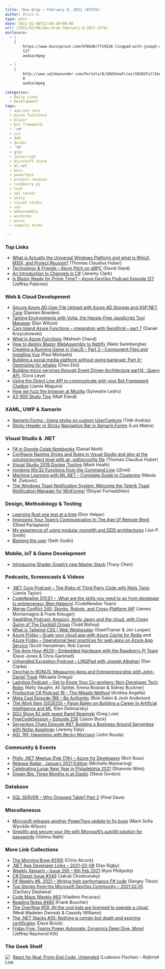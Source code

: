 ```yaml
---
title: 'Dew Drop – February 8, 2021 (#3376)'
author: Alvin A.
type: post
date: 2021-02-08T13:08:16+00:00
url: /2021/02/08/dew-drop-february-8-2021-3376/
enclosure:
  - |
    |
        https://www.buzzsprout.com/978640/7719526-linqpad-with-joseph-albahari.mp3?blob_id=34222393
        127
        audio/mpeg
        
  - |
    |
        http://www.sqldownunder.com/Portals/0/SDUShowFiles/SDU82FullShow.mp3
        0
        audio/mpeg
        
categories:
  - Daily Links
  - Development
tags:
  - asp.net core
  - azure functions
  - blazor
  - bot framework
  - 'c#'
  - css
  - ddd
  - docker
  - 'f#'
  - grpc
  - javascript
  - microsoft azure
  - ml.net
  - msix
  - powertoys
  - project reunion
  - raspberry pi
  - rust
  - sql server
  - unity
  - visual studio
  - vue
  - webassembly
  - winforms
  - winui
  - xamarin forms

---
```

### <a name="top"></a>Top Links

  * <a href="https://www.thomasclaudiushuber.com/2021/02/05/what-is-actually-the-universal-windows-platform-and-what-is-winui-msix-and-project-reunion/" target="_blank" rel="noopener">What is Actually the Universal Windows Platform and what is WinUI, MSIX, and Project Reunion?</a> (Thomas Claudius Huber)
  * <a href="https://www.davidgiard.com/2021/02/08/KevinPilchOnGRPC.aspx" target="_blank" rel="noopener">Technology & Friends &#8211; Kevin Pilch on gRPC</a> (David Giard)
  * <a href="https://jeremybytes.blogspot.com/2021/02/an-introduction-to-channels-in-c.html" target="_blank" rel="noopener">An Introduction to Channels in C#</a> (Jeremy Clark)
  * <a href="http://azuredevopspodcast.clear-measure.com/is-blazor-ready-for-prime-time-episode-127" target="_blank" rel="noopener">Is Blazor Ready for Prime Time? &#8211; Azure DevOps Podcast Episode 127</a> (Jeffrey Palermo)



### <a name="web"></a>Web & Cloud Development

  * <a href="https://damienbod.com/2021/02/08/secure-azure-ad-user-account-file-upload-with-azure-ad-storage-and-asp-net-core/" target="_blank" rel="noopener">Secure Azure AD User File Upload with Azure AD Storage and ASP.NET Core</a> (Damien Bowden)
  * <a href="https://www.telerik.com/blogs/taming-environments-with-volta-hassle-free-javascript-tool-manager" target="_blank" rel="noopener">Taming Environments with Volta, the Hassle-Free JavaScript Tool Manager</a> (Dan Wilson)
  * <a href="https://daniel-krzyczkowski.github.io/Cars-Island-Azure-Functions-Integration-With-SendGrid/" target="_blank" rel="noopener">Cars Island Azure Functions &#8211; integration with SendGrid &#8211; part 7</a> (Daniel Krzyczkowski)
  * <a href="https://www.c-sharpcorner.com/article/what-is-azure-functions/" target="_blank" rel="noopener">What Is Azure Functions</a> (Mahesh Chand)
  * <a href="https://swimburger.net/blog/dotnet/how-to-deploy-blazor-webassembly-to-netlify" target="_blank" rel="noopener">How to deploy Blazor WebAssembly to Netlify</a> (Niels Swimberghe)
  * <a href="https://www.pmichaels.net/2021/02/06/creating-a-running-game-in-vuejs-part-3-component-files-and-installing-vue/?utm_source=rss&utm_medium=rss&utm_campaign=creating-a-running-game-in-vuejs-part-3-component-files-and-installing-vue" target="_blank" rel="noopener">Creating a Running Game in VueJS – Part 3 – Component Files and Installing Vue</a> (Paul Michaels)
  * <a href="http://feedproxy.google.com/~r/AyendeRahien/~3/RRjPiVT2hZA/building-a-social-media-platform-without-going-bankrupt-part-x-optimizing-for-whales" target="_blank" rel="noopener">Building a social media platform without going bankrupt: Part X–Optimizing for whales</a> (Oren Eini)
  * <a href="https://logcorner.com/building-micro-services-through-event-driven-architecture-part14-query-api/" target="_blank" rel="noopener">Building micro services through Event Driven Architecture part14 : Query API.</a> (Gora Leye)
  * <a href="https://jamiemaguire.net/index.php/2021/02/06/using-the-direct-line-api-to-communicate-with-your-bot-framework-chatbot/?utm_source=rss&utm_medium=rss&utm_campaign=using-the-direct-line-api-to-communicate-with-your-bot-framework-chatbot" target="_blank" rel="noopener">Using the Direct Line API to communicate with your Bot Framework Chatbot</a> (Jamie Maguire)
  * <a href="https://hacks.mozilla.org/2021/02/how-we-fuzz-the-browser-at-mozilla/" target="_blank" rel="noopener">How we fuzz the browser at Mozilla</a> (Sylvestre Ledru)
  * <a href="https://killalldefects.com/2021/02/07/az-900-study-tips/" target="_blank" rel="noopener">AZ-900 Study Tips</a> (Matt Eland)



### <a name="silverlight"></a>XAML, UWP & Xamarin

  * <a href="https://www.banditoth.hu/2021/02/05/xamarin-forms-using-styles-on-custom-usercontrols/" target="_blank" rel="noopener">Xamarin.Forms : Using styles on custom UserControls</a> (Tóth András)
  * <a href="https://luismts.com/stickyheader-xamarin-forms/" target="_blank" rel="noopener">Sticky Header or Sticky Navigation Bar in Xamarin.Forms</a> (Luis Matos)



### <a name="dotnet"></a>Visual Studio & .NET

  * <a href="http://feedproxy.google.com/~r/BloggemDano/~3/Jq03bvUfJ9g/f-in-google-colab-notebooks.html" target="_blank" rel="noopener">F# in Google Colab Notebooks</a> (Daniel Mohl)
  * <a href="https://www.thomasclaudiushuber.com/2021/02/06/configure-naming-styles-and-rules-in-visual-studio-and-also-at-the-solution-project-level-with-an-editorconfig-file/" target="_blank" rel="noopener">Configure Naming Styles and Rules in Visual Studio and also at the solution/project level with an .editorconfig file</a> (Thomas Claudius Huber)
  * <a href="https://markheath.net/post/docker-tooling-vs2019" target="_blank" rel="noopener">Visual Studio 2019 Docker Tooling</a> (Mark Heath)
  * <a href="https://blog.j2i.net/2021/02/06/invoking-win32-functions-from-the-command-line/" target="_blank" rel="noopener">Invoking Win32 Functions from the Command Line</a> (j2inet)
  * <a href="https://rubikscode.net/2021/02/08/machine-learning-with-ml-net-complete-guide-to-clustering/" target="_blank" rel="noopener">Machine Learning with ML.NET – Complete Guide to Clustering</a> (Nikola M. Zivkovic)
  * <a href="https://www.telerik.com/blogs/windows-toast-notification-system-welcome-telerik-toast-notification-manager-winforms" target="_blank" rel="noopener">The Windows Toast Notification System: Welcome the Telerik Toast Notification Manager for WinForms!</a> (Stoyan Furnadzhiev)



### <a name="design"></a>Design, Methodology & Testing

  * <a href="https://helpercode.com/2021/02/07/learning-rust-one-test-at-a-time/" target="_blank" rel="noopener">Learning Rust one test at a time</a> (Dror Helper)
  * <a href="https://smashingmagazine.com/2021/02/improve-team-communication-age-remote-work/" target="_blank" rel="noopener">Improving Your Team’s Communication In The Age Of Remote Work</a> (Obed Parlapiano)
  * <a href="https://www.thereformedprogrammer.net/my-experience-of-using-modular-monolith-and-ddd-architectures/" target="_blank" rel="noopener">My experience of using modular monolith and DDD architectures</a> (Jon P. Smith)
  * <a href="http://feedproxy.google.com/~r/typepad/sethsmainblog/~3/oo4Qw1Vc8DI/" target="_blank" rel="noopener">Blaming the user</a> (Seth Godin)



### <a name="mobile"></a>Mobile, IoT & Game Development

  * <a href="https://blogs.unity3d.com/2021/02/05/introducing-shader-graphs-new-master-stack/" target="_blank" rel="noopener">Introducing Shader Graph’s new Master Stack</a> (Tracy Chen)



### <a name="podcasts"></a>Podcasts, Screencasts & Videos

  * <a href="https://dotnetcore.show/episode-69-the-risks-of-third-party-code-with-niels-anis/" target="_blank" rel="noopener">.NET Core Podcast &#8211; The Risks of Third Party Code with Niels Tanis</a> (Jamie Taylor)
  * <a href="https://www.codenewbie.org/podcast/what-are-the-skills-you-need-to-go-from-developer-to-entrepreneur" target="_blank" rel="noopener">CodeNewbie S15:E1 &#8211;&nbsp; What are the skills you need to go from developer to entrepreneur (Ben Halpern)</a> (CodeNewbie Team)
  * <a href="http://www.mergeconflict.fm/240" target="_blank" rel="noopener">Merge Conflict 240: Stonks, Robots, and Cross-Platform IAP</a> (James Montemagno & Frank Kreuger)
  * <a href="https://www.geekwire.com/2021/geekwire-podcast-amazon-andy-jassy-cloud-corey-quinn-duckbill-group/" target="_blank" rel="noopener">GeekWire Podcast: Amazon, Andy Jassy and the cloud, with Corey Quinn of The Duckbill Group</a> (Todd Bishop)
  * <a href="https://channel9.msdn.com/Shows/Web-Wednesday/What-is-Tailwind-CSS?WT.mc_id=DOP-MVP-4025064" target="_blank" rel="noopener">What is Tailwind CSS | Web Wednesday</a> (GeekTrainer & Jen Looper)
  * <a href="https://channel9.msdn.com/Shows/Azure-Friday/Scale-Your-Cloud-App-with-Azure-Cache-for-Redis?WT.mc_id=DOP-MVP-4025064" target="_blank" rel="noopener">Azure Friday &#8211; Scale your cloud app with Azure Cache for Redis</a> _and_ <a href="https://channel9.msdn.com/Shows/Azure-Friday/Operational-best-practices-for-web-apps-on-Azure-App-Service?WT.mc_id=DOP-MVP-4025064" target="_blank" rel="noopener">Azure Friday &#8211; Operational best practices for web apps on Azure App Service</a> (Scott Hanselman, Rob Caron)
  * <a href="http://feedproxy.google.com/~r/TheAmpHour/~3/UprFhk0IJqU/" target="_blank" rel="noopener">The Amp Hour #529 – Embedded Hardware with the Raspberry Pi Team</a> (Dave Jones & Chris Gammell)
  * <a href="https://www.buzzsprout.com/978640/7719526-linqpad-with-joseph-albahari.mp3?blob_id=34222393" target="_blank" rel="noopener">Unhandled Exception Podcast &#8211; LINQPad with Joseph Albahari</a> (Dan Clarke)
  * <a href="https://devchat.tv/bonus/bonus-measuring-apps-and-entrepreneurship-with-john-daniel-trask/" target="_blank" rel="noopener">Devchat.tv BONUS: Measuring Apps and Entrepreneurship with John-Daniel Trask</a> (Micaela Ortega)
  * <a href="https://www.ladybug.dev/episodes/non-developer-tech-roles" target="_blank" rel="noopener">Ladybug Podcast &#8211; Get to Know Your Co-workers: Non-Developer Tech Roles</a> (Kelly Vaughn, Ali Spittel, Emma Bostian & Sidney Buckner)
  * <a href="https://anchor.fm/productivecsharp/episodes/16--The-Mikado-Method-eq0iek" target="_blank" rel="noopener">Productive C# Podcast 16 &#8211; The Mikado Method</a> (Andrea Angella)
  * <a href="https://www.meta-cast.com/episode/episode-188-be-authentic" target="_blank" rel="noopener">Meta Cast Episode 188 &#8211; Be Authentic</a> (Bob Galen & Josh Anderson)
  * <a href="http://www.youtube.com/watch?v=F_oeeXb1kBY" target="_blank" rel="noopener">The Work Item (S02E03) &#8211; Paige Bailey on Building a Career In Artificial Intelligence and ML</a> (Den Delimarsky)
  * <a href="http://www.sqldownunder.com/Portals/0/SDUShowFiles/SDU82FullShow.mp3" target="_blank" rel="noopener">SDU Show 82 with guest Kamil Nowinski</a> (Greg Low)
  * <a href="http://www.youtube.com/watch?v=CkGOYyYmPTE" target="_blank" rel="noopener">FreeCodeSession &#8211; Episode 236</a> (Jason Bock)
  * <a href="https://www.serverlesschats.com/87" target="_blank" rel="noopener">Serverless Chats Episode #87: Building a Business Around Serverless with Nofar Asselman</a> (Jeremy Daly)
  * <a href="https://www.ageekleader.com/agl-191-happiness-with-becky-morrison/" target="_blank" rel="noopener">AGL 191: Happiness with Becky Morrison</a> (John Rouda)



### <a name="events"></a>Community & Events

  * <a href="https://www.meetup.com/Philly-NET/events/276167233/" target="_blank" rel="noopener">Philly .NET Meetup (Feb 17th) &#8211; Azure for Developers</a> (Rich Ross)
  * <a href="https://github.blog/2021-02-05-release-radar-jan-2021/" target="_blank" rel="noopener">Release Radar · January 2021 Edition</a> (Michelle Mannering)
  * <a href="https://www.uwishunu.com/2021/02/celebrating-lunar-new-year-in-philadelphia-2021/" target="_blank" rel="noopener">Celebrating Lunar New Year in Philadelphia 2021</a> (Shannon Wink)
  * <a href="https://www.stevejgordon.co.uk/dream-big-three-months-in-at-elastic" target="_blank" rel="noopener">Dream Big: Three Months in at Elastic</a> (Steve Gordon)



### <a name="sql"></a>Database

  * <a href="https://blog.sqlauthority.com/2021/02/08/sql-server-who-dropped-table-part-2/?utm_source=rss&utm_medium=rss&utm_campaign=sql-server-who-dropped-table-part-2" target="_blank" rel="noopener">SQL SERVER – Who Dropped Table? Part 2</a> (Pinal Dave)



### <a name="misc"></a>Miscellaneous

  * <a href="http://feeds.betanews.com/~r/bn/~3/MwXdC39kaZg/" target="_blank" rel="noopener">Microsoft releases another PowerToys update to fix bugs</a> (Mark Sofia Wyciślik-Wilson)
  * <a href="https://blogs.windows.com/windowsexperience/2021/02/05/simplify-and-secure-your-life-with-microsofts-autofill-solution-for-passwords/?WT.mc_id=WD-MVP-4025064" target="_blank" rel="noopener">Simplify and secure your life with Microsoft’s autofill solution for passwords</a> (Vishnu Nath)



### <a name="links"></a>More Link Collections

  * <a href="http://feedproxy.google.com/~r/ReflectivePerspective/~3/u-L0WZzMUF0/" target="_blank" rel="noopener">The Morning Brew #3165</a> (Chris Alcock)
  * <a href="https://links.danrigby.com/2021/02/app-developer-links-2021-02-08/" target="_blank" rel="noopener">.NET App Developer Links &#8211; 2021-02-08</a> (Dan Rigby)
  * <a href="http://weeklyxamarin.com/issues/295" target="_blank" rel="noopener">Weekly Xamarin &#8211; Issue 295 &#8211; 6th Feb 2021</a> (Kym Phillpotts)
  * <a href="http://feedproxy.google.com/~r/digest-csharp/~3/QnIM-amyOfE/349" target="_blank" rel="noopener">C# Digest Issue #349</a> (Jakub Chodounsky)
  * <a href="https://sergeytihon.com/2021/02/06/f-weekly-6-2021-writing-high-performance-f-code/" target="_blank" rel="noopener">F# Weekly #6, 2021 – Writing high performance F# code</a> (Sergey Tihon)
  * <a href="https://devblogs.microsoft.com/devops/top-stories-from-the-microsoft-devops-community-2021-02-05/?WT.mc_id=DOP-MVP-4025064" target="_blank" rel="noopener">Top Stories from the Microsoft DevOps Community – 2021.02.05</a> (Zachary Deptawa)
  * <a href="https://code-maze.com/code-maze-weekly-63/" target="_blank" rel="noopener">Code Maze Weekly #63</a> (Vladimir Pecanac)
  * <a href="http://www.frankysnotes.com/2021/02/reading-notes-460.html" target="_blank" rel="noopener">Reading Notes #460</a> (Frank Boucher)
  * <a href="https://stackoverflow.blog/2021/02/05/the-overflow-59-all-the-cool-kids-are-licensed-to-operate-a-cloud/" target="_blank" rel="noopener">The Overflow #59: All the cool kids are licensed to operate a cloud.</a> (Medi Madelen Gwosdz & Cassidy Williams)
  * <a href="https://daveabrock.com/2021/02/06/dotnet-stacks-35" target="_blank" rel="noopener">The .NET Stacks #35: Nothing is certain but death and expiring certificates</a> (Dave Brock)
  * <a href="https://techcommunity.microsoft.com/t5/microsoft-mvp-award-program-blog/friday-five-teams-power-automate-dynamics-deep-dive-more/ba-p/2114011?WT.mc_id=DOP-MVP-4025064" target="_blank" rel="noopener">Friday Five: Teams Power Automate, Dynamics Deep Dive, More!</a> (Jeffrey Raymond Kitt)



### <a name="shelf"></a>The Geek Shelf

<a href="https://www.amazon.com/dp/1680502638/?tag=amavin-20" target="_blank" rel="noopener"><img decoding="async" align="left" style="margin: 0px 5px 0px 0px; border: 0px currentcolor; border-image: none; float: left; display: inline; background-image: none;" src="https://m.media-amazon.com/images/I/51S+SE1D5EL._SS135_.jpg" border="0" /></a>&nbsp;<a href="https://www.amazon.com/dp/1680502638/?tag=amavin-20" target="_blank" rel="noopener">React for Real: Front-End Code, Untangled</a> (Ludovico Fischer) _&#8211; Referral Link_